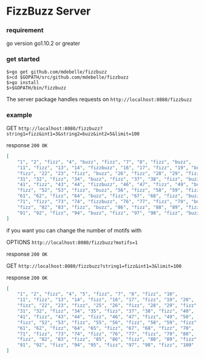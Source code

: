 FizzBuzz Server
===

### requirement
go version go1.10.2 or greater

### get started
```
$>go get github.com/mdebelle/fizzbuzz
$>cd $GOPATH/src/github.com/mdebelle/fizzbuzz
$>go install
$>$GOPATH/bin/fizzbuzz
```

The server package handles requests on `http://localhost:8080/fizzbuzz`

### example

GET `http://localhost:8080/fizzbuzz?string1=fizz&int1=3&string2=buzz&int2=5&limit=100`

response `200 OK`
```json
[
    "1", "2", "fizz", "4", "buzz", "fizz", "7", "8", "fizz", "buzz",
    "11", "fizz", "13", "14", "fizzbuzz", "16", "17", "fizz", "19", "buzz",
    "fizz", "22", "23", "fizz", "buzz", "26", "fizz", "28", "29", "fizzbuzz",
    "31", "32", "fizz", "34", "buzz", "fizz", "37", "38", "fizz", "buzz",
    "41", "fizz", "43", "44", "fizzbuzz", "46", "47", "fizz", "49", "buzz",
    "fizz", "52", "53", "fizz", "buzz", "56", "fizz", "58", "59", "fizzbuzz",
    "61", "62", "fizz", "64", "buzz", "fizz", "67", "68", "fizz", "buzz",
    "71", "fizz", "73", "74", "fizzbuzz", "76", "77", "fizz", "79", "buzz",
    "fizz", "82", "83", "fizz", "buzz", "86", "fizz", "88", "89", "fizzbuzz",
    "91", "92", "fizz", "94", "buzz", "fizz", "97", "98", "fizz", "buzz"
]
```

if you want you can change the number of motifs with

OPTIONS `http://localhost:8080/fizzbuzz?motifs=1`

response `200 OK`

GET `http://localhost:8080/fizzbuzz?string1=fizz&int1=3&limit=100`

response `200 OK`
```json
[
    "1", "2", "fizz", "4", "5", "fizz", "7", "8", "fizz", "10",
    "11", "fizz", "13", "14", "fizz", "16", "17", "fizz", "19", "20",
    "fizz", "22", "23", "fizz", "25", "26", "fizz", "28", "29", "fizz",
    "31", "32", "fizz", "34", "35", "fizz", "37", "38", "fizz", "40",
    "41", "fizz", "43", "44", "fizz", "46", "47", "fizz", "49", "50",
    "fizz", "52", "53", "fizz", "55", "56", "fizz", "58", "59", "fizz",
    "61", "62", "fizz", "64", "65", "fizz", "67", "68", "fizz", "70",
    "71", "fizz", "73", "74", "fizz", "76", "77", "fizz", "79", "80",
    "fizz", "82", "83", "fizz", "85", "86", "fizz", "88", "89", "fizz",
    "91", "92", "fizz", "94", "95", "fizz", "97", "98", "fizz", "100"
]
```


